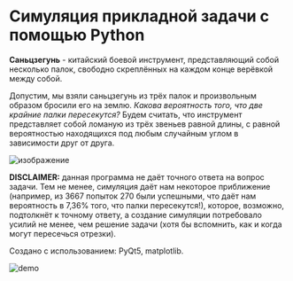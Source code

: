 # Симуляция прикладной задачи с помощью Python

**Саньцзегунь** - китайский боевой инструмент, представляющий собой несколько палок, свободно скреплённых на каждом конце верёвкой между собой. 

Допустим, мы взяли саньцзегунь из трёх палок и произвольным образом бросили его на землю. *Какова вероятность того, что две крайние палки пересекутся?* Будем считать, что инструмент представляет собой ломаную из трёх звеньев равной длины, с равной вероятностью находящихся под любым случайным углом в зависимости друг от друга.

![изображение](https://user-images.githubusercontent.com/87701031/183311585-979e65b4-a311-4cfe-915d-02e7e4b984cd.png)

**DISCLAIMER:** данная программа не даёт точного ответа на вопрос задачи. Тем не менее, симуляция даёт нам некоторое приближение (например, из 3667 попыток 270 были успешными, что даёт нам вероятность в 7,36% того, что палки пересекутся!), которое, возможно, подтолкнёт к точному ответу, а создание симуляции потребовало усилий не менее, чем решение задачи (хотя бы вспомнить, как и когда могут пересечься отрезки).

Создано с использованием: PyQt5, matplotlib.

![demo](https://user-images.githubusercontent.com/87701031/183521283-daa25cd4-e5a7-4031-91a8-cbb2d25971d7.gif)


